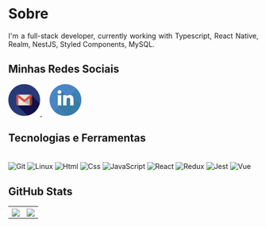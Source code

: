 # Sobre
<div align="justify">
  I'm a full-stack developer, currently working with Typescript, React Native, Realm, NestJS, Styled Components, MySQL.
</div>

## Minhas Redes Sociais
<div>
  <a style="margin-right: 15px;" href="mailto:geovani.futebol2012@gmail.com" target="_blank">
    <img width="64px" alt="gmail" src="./gmail.png" />
  </a>
  <a style="margin-right: 15px;" href="https://www.linkedin.com/in/geovani-moura-b55095226/" target="_blank">
    <img width="64px" alt="linkedIn" src="./linkedin.png" />
  </a>
</div>

## Tecnologias e Ferramentas
<div style="display: inline_block"><br>
  <img align="center" alt="Git" height="40" width="50" src="https://cdn.jsdelivr.net/gh/devicons/devicon/icons/git/git-original.svg"> 
  <img align="center" alt="Linux" height="40" width="50" src="https://cdn.jsdelivr.net/gh/devicons/devicon/icons/linux/linux-original.svg">
  <img align="center" alt="Html" height="40" width="50" src="https://cdn.jsdelivr.net/gh/devicons/devicon/icons/html5/html5-plain-wordmark.svg">
  <img align="center" alt="Css" height="40" width="50" src="https://cdn.jsdelivr.net/gh/devicons/devicon/icons/css3/css3-plain-wordmark.svg">
  <img align="center" alt="JavaScript" height="40" width="50" src="https://cdn.jsdelivr.net/gh/devicons/devicon/icons/javascript/javascript-original.svg">
  <img align="center" alt="React" height="40" width="50" src="https://cdn.jsdelivr.net/gh/devicons/devicon/icons/react/react-original-wordmark.svg">
  <img align="center" alt="Redux" height="40" width="50" src="https://cdn.jsdelivr.net/gh/devicons/devicon/icons/redux/redux-original.svg">
  <img align="center" alt="Jest" height="40" width="50" src="https://cdn.jsdelivr.net/gh/devicons/devicon/icons/jest/jest-plain.svg">
  <img align="center" alt="Vue" heigth="40" width="50" src="https://raw.githubusercontent.com/danielcranney/readme-generator/main/public/icons/skills/vuejs-colored.svg">

## GitHub Stats
<table>
<tr><td>

  <a href="https://github.com/anuraghazra/github-readme-stats" rel="noopener noreferrer" target="_blank">
    <img align="center" src="https://github-readme-stats.vercel.app/api?username=GeovaniMoura&show_icons=true&theme=blue-green" />
  </a>

</td><td>

  <a href="https://github.com/anuraghazra/github-readme-stats" rel="noopener noreferrer" target="_blank" target="_blank">
    <img align="center" src="https://github-readme-stats.vercel.app/api/top-langs/?username=GeovaniMoura&layout=compact&theme=blue-green" />
  </a>

</td></tr>
</table>
